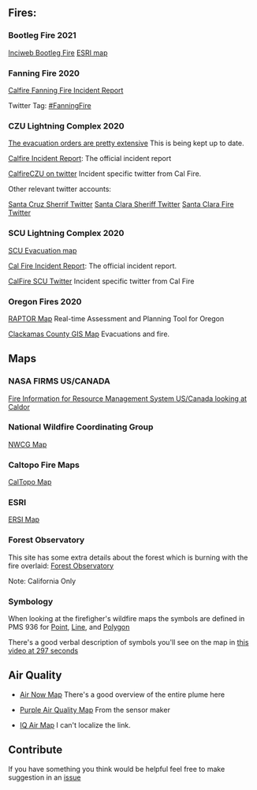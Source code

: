 ## Fires: 

### Bootleg Fire 2021

[Inciweb Bootleg Fire](https://inciweb.nwcg.gov/incident/7609/)
[ESRI map](https://www.arcgis.com/apps/webappviewer/index.html?id=2ff1677111ae4018ac705fcce7c3312f&extent=-14319912.491%2C3141764.6173%2C-11189051.8125%2C6233489.5374%2C102100)



### Fanning Fire 2020

[Calfire Fanning Fire Incident Report](https://www.fire.ca.gov/incidents/2021/1/19/fanning-fire/)

Twitter Tag: [#FanningFire](https://twitter.com/hashtag/FanningFire)

### CZU Lightning Complex 2020

[The evacuation orders are pretty extensive](https://storymaps.arcgis.com/stories/f0121f7f2f0941afb3ed70529b2cee75?cover=false) This is being kept up to date.

[Calfire Incident Report](https://www.fire.ca.gov/incidents/2020/8/16/czu-lightning-complex-including-warnella-fire/): The official incident report

[CalfireCZU on twitter](https://twitter.com/CALFIRECZU) Incident specific twitter from Cal Fire.

Other relevant twitter accounts:

[Santa Cruz Sherrif Twitter](https://twitter.com/sccfiredept)
[Santa Clara Sheriff Twitter](https://twitter.com/SCCoSheriff)
[Santa Clara Fire Twitter](https://twitter.com/sccfiredept)


### SCU Lightning Complex 2020

[SCU Evacuation map](https://nifc.maps.arcgis.com/apps/View/index.html?appid=69fca73a82df4fefa7c0e48b66d0899d&extent=-123.2395,36.6849,-119.5618,38.1032)

[Cal Fire Incident Report](https://www.fire.ca.gov/incidents/2020/8/18/scu-lightning-complex/): The official incident report.

[CalFire SCU Twitter](https://twitter.com/calfireSCU) Incident specific twitter from Cal Fire

### Oregon Fires 2020

[RAPTOR Map](https://www.oregon.gov/oem/emops/Pages/RAPTOR.aspx) Real-time Assessment and Planning Tool for Oregon

[Clackamas County GIS Map](https://ccgis-mapservice.maps.arcgis.com/apps/webappviewer/index.html?id=fe0525732f1a4f679b75a5ccf1c84b30) Evacuations and fire.

## Maps

### NASA FIRMS US/CANADA

[Fire Information for Resource Management System US/Canada looking at Caldor](https://firms.modaps.eosdis.nasa.gov/usfs/map/#m:advanced;d:24hrs;l:noaa20-viirs,viirs,modis_a,modis_t,country-outline;@-119.9,38.9,12z)


### National Wildfire Coordinating Group

[NWCG Map](https://maps.nwcg.gov/sa/#/%3F/%3F/37.0235/-121.9254/10)

### Caltopo Fire Maps

[CalTopo Map](https://caltopo.com/map.html#ll=37.22486,-121.89743&z=10&b=mbt&a=modis_mp)


### ESRI

[ERSI Map](https://arcg.is/15fjK4)

### Forest Observatory

This site has some extra details about the forest which is burning with the fire overlaid: [Forest Observatory](https://forestobservatory.com/)

Note: California Only

### Symbology

When looking at the firefigher's wildfire maps the symbols are defined in PMS 936 for [Point](https://www.nwcg.gov/publications/pms936/symbology/point), [Line](https://www.nwcg.gov/publications/pms936/symbology/line), and [Polygon](https://www.nwcg.gov/publications/pms936/symbology/polygon)

There's a good verbal description of symbols you'll see on the map in [this video at 297 seconds](https://youtu.be/VsfBln5-Xak?t=297)

## Air Quality

* [Air Now Map](https://fire.airnow.gov/)
  There's a good overview of the entire plume here

* [Purple Air Quality Map](https://www.purpleair.com/map?opt=1/i/mAQI/a10/cC0#8.94/37.3039/-121.792)
  From the sensor maker
  
* [IQ Air Map](https://www.iqair.com/us/air-quality-map)
  I can't localize the link.

## Contribute

If you have something you think would be helpful feel free to make suggestion in an [issue](https://github.com/tfoote/fire-info/issues/new)
